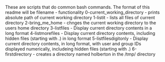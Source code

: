 These are scripts that do common bash commands. 
The format of this readme will be    filename - functionality
0-current_working_directory - prints absolute path of current working directory
1-listit - lists all files of current directory
2-bring_me_home - chnges the current working directory to the users home directory
3-listfiles - Display current directory contents in a long format
4-listmorefiles - Display current directory contents, including hidden files (starting with .) in long format
5-listfilesdigitonly - Display current directory contents, in long format, with user and group IDs displayed numerically, includeing hidden files (starting with .)
6-firstdirectory - creates a directory named holberton in the /tmp/ directory
